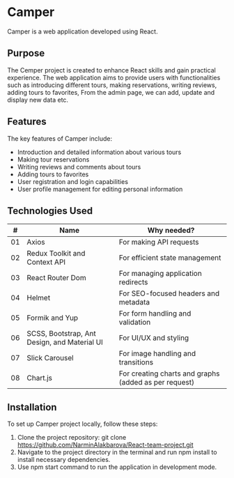 # Camper

Camper is a web application developed using React.

## Purpose

The Cemper project is created to enhance React skills and gain practical experience. The web application aims to provide users with functionalities such as introducing different tours, making reservations, writing reviews, adding tours to favorites, From the admin page, we can add, update and display new data etc.

## Features

The key features of Camper include:
- Introduction and detailed information about various tours
- Making tour reservations
- Writing reviews and comments about tours
- Adding tours to favorites
- User registration and login capabilities
- User profile management for editing personal information

## Technologies Used
|  #  | Name                                          |     Why needed?                                       |
| :-: | ----------------------------------------------| ----------------------------------------------------- |
| 01  | Axios                                         | For making API requests                               |
| 02  | Redux Toolkit and Context API                 | For efficient state management                        |
| 03  | React Router Dom                              | For managing application redirects                    |
| 04  | Helmet                                        | For SEO-focused headers and metadata                  |
| 05  | Formik and Yup                                | For form handling and validation                      |
| 06  | SCSS, Bootstrap, Ant Design, and Material UI  | For UI/UX and styling                                 |
| 07  | Slick Carousel                                | For image handling and transitions                    |
| 08  | Chart.js                                      | For creating charts and graphs (added as per request) |


## Installation

To set up Camper project locally, follow these steps:
1. Clone the project repository: git clone https://github.com/NarminAlakbarova/React-team-project.git
2. Navigate to the project directory in the terminal and run npm install to install necessary dependencies.
3. Use npm start command to run the application in development mode.

